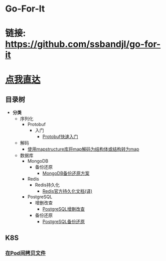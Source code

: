 # Go-For-It

# 链接: https://github.com/ssbandjl/go-for-it 

# [点我直达](https://github.com/ssbandjl/go-for-it)



## 目录树

- **分类**
  + 序列化
    * Protobuf
      - 入门
        + [Protobuf快速入门](./serialize/protobuf/README.md)
  + 解码
    * [使用mapstructure库将map解码为结构体或结构转为map](./decode/mapstructure/README.md)
  + 数据库
    * MongoDB
      - 备份还原
        + [MongoDB备份还原方案](./db/mongodb/backupAndRestore/MongoDB备份还原方案.md)
    * Redis
      - Redis持久化
        + [Redis官方持久化文档(译)](./db/redis/persistence/RedisPersistence.md)
    * PostgreSQL
      - 增删改查
        + [PostgreSQL增删改查](./db/postgresql/curd/PostgresqlCRUD.md)
      - 备份还原
        + [PostgreSQL备份还原](./db/postgresql/backupAndRestore/README.md)

## K8S

### [在Pod间拷贝文件](k8s/pod/copyFilePod2Pod/在pod间拷贝文件.md)

